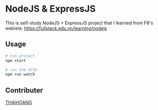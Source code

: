 # NodeJS & ExpressJS

This is self-study NodeJS + ExpressJS project that I learned from F8's webiste: https://fullstack.edu.vn/learning/nodejs 


## Usage

```python
# run project
npm start

# run the SCSS
npm run watch
```

## Contributer

[THAIHOANG](https://www.linkedin.com/in/thai-hoang-52a0aa258//)